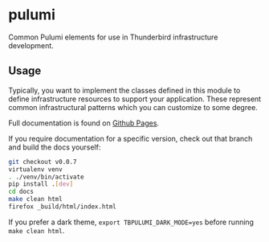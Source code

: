 # pulumi

Common Pulumi elements for use in Thunderbird infrastructure development.

## Usage

Typically, you want to implement the classes defined in this module to define infrastructure
resources to support your application. These represent common infrastructural patterns which you can
customize to some degree.

Full documentation is found on [Github Pages](https://thunderbird.github.io/pulumi/).

If you require documentation for a specific version, check out that branch and build the docs yourself:

```bash
git checkout v0.0.7
virtualenv venv
. ./venv/bin/activate
pip install .[dev]
cd docs
make clean html
firefox _build/html/index.html
```

If you prefer a dark theme, ``export TBPULUMI_DARK_MODE=yes`` before running ``make clean html``.